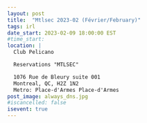 ```yaml
---
layout: post
title:  "Mtlsec 2023-02 (Février/February)"
tags: irl
date_start: 2023-02-09 18:00:00 EST
#time_start:
location: |
  Club Pelicano

  Reservations "MTLSEC"

  1076 Rue de Bleury suite 001
  Montreal, QC, H2Z 1N2
  Metro: Place-d'Armes Place-d'Armes
post_image: always_dns.jpg
#iscancelled: false
isevent: true
---
```

